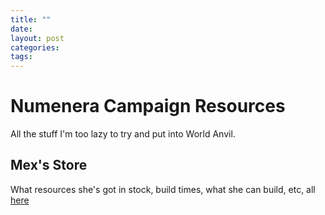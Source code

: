 ```yaml
---
title: ""
date: 
layout: post
categories: 
tags: 
---
```



# Numenera Campaign Resources

All the stuff I'm too lazy to try and put into World Anvil.


## Mex's Store

What resources she's got in stock, build times, what she can build, etc, all [here](./mex.md)
